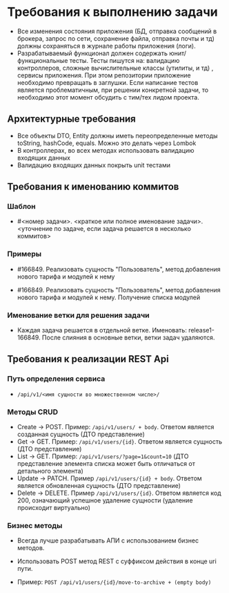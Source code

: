 # Требования к выполнению задачи

- Все изменения состояния приложения (БД, отправка сообщений в брокера, запрос по сети, сохранение файла, отправка почты и тд)
   должны сохраняться в журнале работы приложения (логи).
- Разрабатываемый функционал должен содержать юнит/функциональные тесты. Тесты пишутся на: валидацию контроллеров, сложные вычислительные классы (утилиты, и тд)
 , сервисы приложения. При этом репозитории приложение необходимо превращать в заглушки. Если написание тестов является проблематичным,
 при решении конкретной задачи, то необходимо этот момент обсудить с тим/тех лидом проекта.

## Архитектурные требования

- Все объекты DTO, Entity должны иметь переопределенные методы toString, hashCode, equals. Можно это делать через Lombok
- В контроллерах, во всех методах использовать валидацию входящих данных
- Валидацию входящих данных покрыть unit тестами

## Требования к именованию коммитов

### Шаблон
- #<номер задачи>. <краткое или полное именование задачи>. <уточнение по задаче, если задача решается в несколько коммитов>

### Примеры
- #166849. Реализовать сущность "Пользователь", метод добавления нового тарифа и модулей к нему

- #166849. Реализовать сущность "Пользователь", метод добавления нового тарифа и модулей к нему. Получение списка модулей

### Именование ветки для решения задачи
- Каждая задача решается в отдельной ветке. Именовать: release1-166849. После слияния в основные ветки, ветки задач удаляются.

## Требования к реализации REST Api

### Путь определения сервиса

- `/api/v1/<имя сущности во множественном числе>/`

### Методы CRUD

- Create -> POST. Пример: `/api/v1/users/ + body`. Ответом является созданная сущность (ДТО представление)
- Get -> GET. Пример: `/api/v1/users/{id}`. Ответом является сущность (ДТО представление)
- List -> GET. Пример: `/api/v1/users/?page=1&count=10` (ДТО представление элемента списка может быть отличаться от детального элемента)
- Update -> PATCH. Пример `/api/v1/users/{id} + body`. Ответом является обновленная сущность (ДТО представление)
- Delete -> DELETE. Пример `/api/v1/users/{id}`. Ответом является код 200, означающий успешное удаление сущности (удаление происходит виртуально)

### Бизнес методы

- Всегда лучше разрабатывать АПИ с использованием бизнес методов.

- Использовать POST метод REST с суффиксом действия в конце uri пути.

- Пример: `POST /api/v1/users/{id}/move-to-archive + (empty body)`